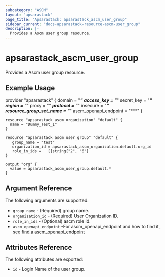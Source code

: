 ```yaml
---
subcategory: "ASCM"
layout: "apsarastack"
page_title: "Apsarastack: apsarastack_ascm_user_group"
sidebar_current: "docs-apsarastack-resource-ascm-user_group"
description: |-
  Provides a Ascm user group resource.
---
```


# apsarastack\_ascm_user_group

Provides a Ascm user group resource.

## Example Usage
provider "apsarastack" {
domain    = "***"
access_key  = "***"
secret_key  = "***"
region   = "***"
proxy   = "***"
protocol   = "***"
insecure   = "***"
resource_group_set_name = "***"
ascm_openapi_endpoint = "***"
}
```
resource "apsarastack_ascm_organization" "default" {
  name = "Dummy_Test_1"
}

resource "apsarastack_ascm_user_group" "default" {
   group_name = "test"
   organization_id = apsarastack_ascm_organization.default.org_id
   role_in_ids =   []string{"2", "6"}
}

output "org" {
  value = apsarastack_ascm_user_group.default.*
}
```
## Argument Reference

The following arguments are supported:

* `group_name` - (Required) group name. 
* `organization_id` - (Required) User Organization ID.
* `role_in_ids` - (Optional) ascm role id.
* `ascm_openapi_endpoint` -For  ascm_openapi_endpoint and how to find it, see [find a ascm_openapi_endpoint](https://help.aliyun.com/apsara/enterprise/v_3_17_0_30393230/apsarabase/enterprise-developer-guide/obtain-the-endpoint-of-a-cloud-service.html?spm=a2c4g.14484438.10001.343)

## Attributes Reference

The following attributes are exported:

* `id` - Login Name of the user group.